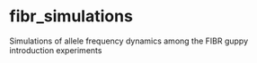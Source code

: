 # fibr_simulations
Simulations of allele frequency dynamics among the FIBR guppy introduction experiments
